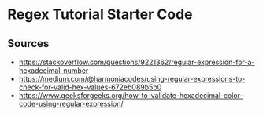 # Regex Tutorial Starter Code








## Sources
- https://stackoverflow.com/questions/9221362/regular-expression-for-a-hexadecimal-number
- https://medium.com/@harmoniacodes/using-regular-expressions-to-check-for-valid-hex-values-672eb089b5b0
- https://www.geeksforgeeks.org/how-to-validate-hexadecimal-color-code-using-regular-expression/